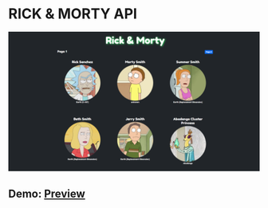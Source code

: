 # RICK & MORTY API

<img src="./src/Assets/Rick&Morty_DEMO.png" alt="RICK&MORTY DEMO PREVIEW" />

## Demo: [Preview](https://rick-and-morty.vercel.app/)